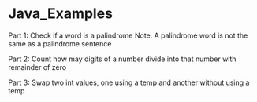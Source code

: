 # Java_Examples

Part 1:
Check if a word is a palindrome
Note: A palindrome word is not the same as a palindrome sentence

Part 2: 
Count how may digits of a number divide into that number with remainder of zero

Part 3:
Swap two int values, one using a temp and another without using a temp
